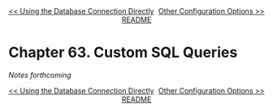 <div>
<div style='float: left'><a href='ch62-using-the-database-connection-directly.md'>&lt;&lt; Using the Database Connection Directly</a></div>
<div style='float: right'><a href='ch64-other-configuration-options.md'>Other Configuration Options &gt;&gt;</a></div>
<div style='float: inline-auto;text-align:center'><a href='README.md'>README</a></div>
<div style="clear: both"></div>
</div>

# Chapter 63. Custom SQL Queries

*Notes forthcoming*

<div>
<div style='float: left'><a href='ch62-using-the-database-connection-directly.md'>&lt;&lt; Using the Database Connection Directly</a></div>
<div style='float: right'><a href='ch64-other-configuration-options.md'>Other Configuration Options &gt;&gt;</a></div>
<div style='float: inline-auto;text-align:center'><a href='README.md'>README</a></div>
<div style="clear: both"></div>
</div>